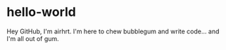 # hello-world
Hey GitHub, I'm airhrt. I'm here to chew bubblegum and write code... and I'm all out of gum.
